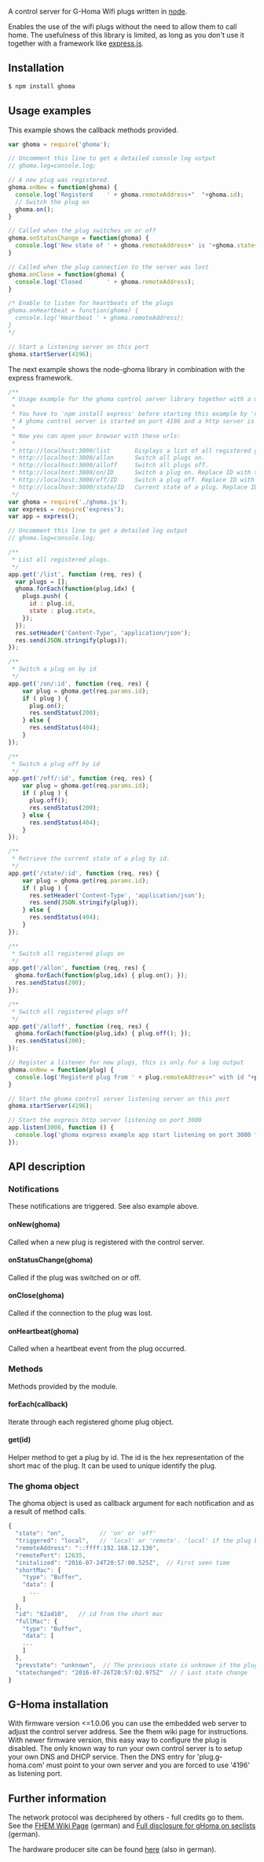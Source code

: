 A control server for G-Homa Wifi plugs written in [node](http://nodejs.org).

Enables the use of the wifi plugs without the need to allow them to call home. The usefulness of this library is limited, as long as you don't use it together with a framework like [express.js](https://expressjs.com/).

Installation
------------

```bash
$ npm install ghoma
```

Usage examples
--------------

This example shows the callback methods provided.

```js
var ghoma = require('ghoma');

// Uncomment this line to get a detailed console log output
// ghoma.log=console.log;

// A new plug was registered.
ghoma.onNew = function(ghoma) {
  console.log('Registerd    ' + ghoma.remoteAddress+"  "+ghoma.id);
  // Switch the plug on
  ghoma.on();
}

// Called when the plug switches on or off
ghoma.onStatusChange = function(ghoma) {
  console.log('New state of ' + ghoma.remoteAddress+' is '+ghoma.state+' triggered '+ghoma.triggered);
}

// Called when the plug connection to the server was lost
ghoma.onClose = function(ghoma) {
  console.log('Closed       ' + ghoma.remoteAddress);
}

/* Enable to listen for heartbeats of the plugs
ghoma.onHeartbeat = function(ghoma) {
  console.log('Heartbeat ' + ghoma.remoteAddress);
}
*/

// Start a listening server on this port
ghoma.startServer(4196);
```

The next example shows the node-ghoma library in combination with the express framework.

```js
/**
 * Usage example for the ghoma control server library together with a minimal express.js application.
 *
 * You have to 'npm install express' before starting this example by 'node express_example.js'.
 * A ghoma control server is started on port 4196 and a http server is started on port 3000.
 *
 * Now you can open your browser with these urls:
 *
 * http://localhost:3000/list       Displays a list of all registered ghoma wifi plugs.
 * http://localhost:3000/allon      Switch all plugs on.
 * http://localhost:3000/alloff     Switch all plugs off.
 * http://localhost:3000/on/ID      Switch a plug on. Replace ID with the short mac, that can be retrieved by the 'list' call.
 * http://localhost:3000/off/ID     Switch a plug off. Replace ID with the short mac, that can be retrieved by the 'list' call.
 * http://localhost:3000/state/ID   Current state of a plug. Replace ID with the short mac, that can be retrieved by the 'list' call.
 */
var ghoma = require('./ghoma.js');
var express = require('express');
var app = express();

// Uncomment this line to get a detailed log output
// ghoma.log=console.log;

/**
 * List all registered plugs.
 */
app.get('/list', function (req, res) {
  var plugs = [];
  ghoma.forEach(function(plug,idx) {
    plugs.push( {
      id : plug.id,
      state : plug.state,
    });
  });
  res.setHeader('Content-Type', 'application/json');
  res.send(JSON.stringify(plugs));
});

/**
 * Switch a plug on by id
 */
app.get('/on/:id', function (req, res) {
    var plug = ghoma.get(req.params.id);
    if ( plug ) {
      plug.on();
      res.sendStatus(200);
    } else {
      res.sendStatus(404);
    }
});

/**
 * Switch a plug off by id
 */
app.get('/off/:id', function (req, res) {
    var plug = ghoma.get(req.params.id);
    if ( plug ) {
      plug.off();
      res.sendStatus(200);
    } else {
      res.sendStatus(404);
    }
});

/**
 * Retrieve the current state of a plug by id.
 */
app.get('/state/:id', function (req, res) {
    var plug = ghoma.get(req.params.id);
    if ( plug ) {
      res.setHeader('Content-Type', 'application/json');
      res.send(JSON.stringify(plug));
    } else {
      res.sendStatus(404);
    }
});

/**
 * Switch all registered plugs on
 */
app.get('/allon', function (req, res) {
  ghoma.forEach(function(plug,idx) { plug.on(); });
  res.sendStatus(200);
});

/**
 * Switch all registered plugs off
 */
app.get('/alloff', function (req, res) {
  ghoma.forEach(function(plug,idx) { plug.off(); });
  res.sendStatus(200);
});

// Register a listener for new plugs, this is only for a log output
ghoma.onNew = function(plug) {
  console.log('Registerd plug from ' + plug.remoteAddress+" with id "+plug.id);
}

// Start the ghoma control server listening server on this port
ghoma.startServer(4196);

// Start the express http server listening on port 3000
app.listen(3000, function () {
  console.log('ghoma express example app start listening on port 3000 for http requests.');
});

```


API description
---------------

### Notifications
These notifications are triggered. See also example above.

#### onNew(ghoma)
Called when a new plug is registered with the control server.

#### onStatusChange(ghoma)
Called if the plug was switched on or off.

#### onClose(ghoma)
Called if the connection to the plug was lost.

#### onHeartbeat(ghoma)
Called when a heartbeat event from the plug occurred.


### Methods
Methods provided by the module.

#### forEach(callback)
Iterate through each registered ghome plug object.

#### get(id)
Helper method to get a plug by id. The id is the hex representation of the short mac of the plug. It can be used to unique identify the plug.

### The ghoma object

The ghoma object is used as callback argument for each notification and as a result of method calls.

```js
{
  "state": "on",          // 'on' or 'off'
  "triggered": "local",   // 'local' or 'remote'. 'local' if the plug button was used.
  "remoteAddress": "::ffff:192.168.12.136",
  "remotePort": 12635,
  "initalized": "2016-07-24T20:57:00.525Z",  // First seen time
  "shortMac": {
    "type": "Buffer",
    "data": [
      ...
    ]
  },
  "id": "62ad10",   // id from the short mac
  "fullMac": {
    "type": "Buffer",
    "data": [
    ...
    ]
  },
  "prevstate": "unknown",  // The previous state is unknown if the plug was yet registered. 'on' or 'off' otherwise
  "statechanged": "2016-07-26T20:57:02.975Z"  // / Last state change
}
```

G-Homa installation
-------------------

With firmware version <=1.0.06 you can use the embedded web server to adjust the control server address. See the fhem wiki page for instructions.
With newer firmware version, this easy way to configure the plug is disabled. The only known way to run your own control server is to setup your own DNS and DHCP service. Then the DNS entry for 'plug.g-homa.com' must point to your own server and you are forced to use '4196' as listening port.

Further information
-------------------

The network protocol was deciphered by others - full credits go to them.
See the [FHEM Wiki Page](http://www.fhemwiki.de/wiki/G-Homa) (german)
and
[Full disclosure for gHoma on seclists](http://seclists.org/fulldisclosure/2015/May/45) (german).

The hardware producer site can be found
[here](http://www.g-homa.com/index.php/de/) (also in german).
